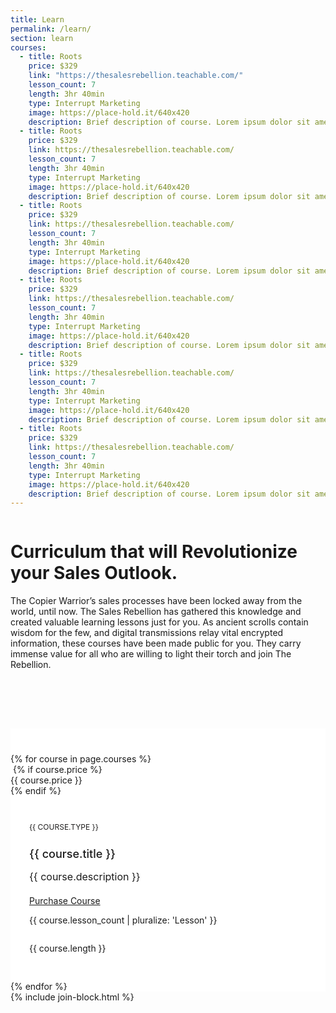 ```yaml
---
title: Learn
permalink: /learn/
section: learn
courses:
  - title: Roots
    price: $329
    link: "https://thesalesrebellion.teachable.com/"
    lesson_count: 7
    length: 3hr 40min
    type: Interrupt Marketing
    image: https://place-hold.it/640x420
    description: Brief description of course. Lorem ipsum dolor sit amet, consectetur adipiscing elit. Praesent euismod in enim a placerat. Aliquam eleifend dictum rutrum. Sed at nunc sit amet urna pulvinar aliquam.
  - title: Roots
    price: $329
    link: https://thesalesrebellion.teachable.com/
    lesson_count: 7
    length: 3hr 40min
    type: Interrupt Marketing
    image: https://place-hold.it/640x420
    description: Brief description of course. Lorem ipsum dolor sit amet, consectetur adipiscing elit. Praesent euismod in enim a placerat. Aliquam eleifend dictum rutrum. Sed at nunc sit amet urna pulvinar aliquam.
  - title: Roots
    price: $329
    link: https://thesalesrebellion.teachable.com/
    lesson_count: 7
    length: 3hr 40min
    type: Interrupt Marketing
    image: https://place-hold.it/640x420
    description: Brief description of course. Lorem ipsum dolor sit amet, consectetur adipiscing elit. Praesent euismod in enim a placerat. Aliquam eleifend dictum rutrum. Sed at nunc sit amet urna pulvinar aliquam.
  - title: Roots
    price: $329
    link: https://thesalesrebellion.teachable.com/
    lesson_count: 7
    length: 3hr 40min
    type: Interrupt Marketing
    image: https://place-hold.it/640x420
    description: Brief description of course. Lorem ipsum dolor sit amet, consectetur adipiscing elit. Praesent euismod in enim a placerat. Aliquam eleifend dictum rutrum. Sed at nunc sit amet urna pulvinar aliquam.
  - title: Roots
    price: $329
    link: https://thesalesrebellion.teachable.com/
    lesson_count: 7
    length: 3hr 40min
    type: Interrupt Marketing
    image: https://place-hold.it/640x420
    description: Brief description of course. Lorem ipsum dolor sit amet, consectetur adipiscing elit. Praesent euismod in enim a placerat. Aliquam eleifend dictum rutrum. Sed at nunc sit amet urna pulvinar aliquam.
  - title: Roots
    price: $329
    link: https://thesalesrebellion.teachable.com/
    lesson_count: 7
    length: 3hr 40min
    type: Interrupt Marketing
    image: https://place-hold.it/640x420
    description: Brief description of course. Lorem ipsum dolor sit amet, consectetur adipiscing elit. Praesent euismod in enim a placerat. Aliquam eleifend dictum rutrum. Sed at nunc sit amet urna pulvinar aliquam.
---
```


<div class="row" style="margin-bottom:80px">
  <div class="column medium-8 medium-offset-2 inverse text-center">
    <h1 class="text-xlarge">Curriculum that will <strong>Revolutionize your Sales Outlook.</strong></h1>
    <p>The Copier Warrior’s sales processes have been locked away from the world, until now. The Sales Rebellion has gathered this knowledge and created valuable learning lessons just for you. As ancient scrolls contain wisdom for the few, and digital transmissions relay vital encrypted information, these courses have been made public for you. They carry immense value for all who are willing to light their torch and join The Rebellion.</p>
  </div>
</div>
<div style="background-color:#fff;padding-top:40px">
  <div class="row small-up-1 medium-up-2 medium-up-3 medium-8 medium-offset-2">
    {% for course in page.courses %}
    <div class="column column-block">
      <div class="container">
        <img alt="" src="{{ course.image }}" />
        {% if course.price %}<div class="price">{{ course.price }}</div>{% endif %}
        <div style="padding:30px">
          <p style="color:#201f1f;font-size:12px;text-transform:uppercase">{{ course.type }}</p>
          <h2 style="font-size:18px;font-weight:500">{{ course.title }}</h2>
          <p style="font-size:16px;margin-bottom:20px">{{ course.description }}</p>
          <a href="{{ course.link }}" class="button" style="margin-bottom:30px">Purchase Course</a>
          <div class="row">
            <div class="column medium-6">
              <p class="lesson">{{ course.lesson_count | pluralize: 'Lesson' }}</p>
            </div>
            <div class="column medium-6">
              <p class="time text-right">{{ course.length }}</p>
            </div>
          </div>
        </div>
      </div>
    </div>
    {% endfor %}
  </div>
</div>
{% include join-block.html %}
